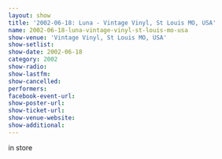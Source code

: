 ```yaml
---
layout: show
title: '2002-06-18: Luna - Vintage Vinyl, St Louis MO, USA'
name: 2002-06-18-luna-vintage-vinyl-st-louis-mo-usa
show-venue: 'Vintage Vinyl, St Louis MO, USA'
show-setlist: 
show-date: 2002-06-18
category: 2002
show-radio: 
show-lastfm: 
show-cancelled: 
performers: 
facebook-event-url: 
show-poster-url: 
show-ticket-url: 
show-venue-website: 
show-additional: 
---
```


in store